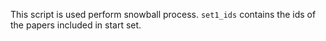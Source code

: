 This script is used perform snowball process. `set1_ids` contains the ids of the papers included in start set.
